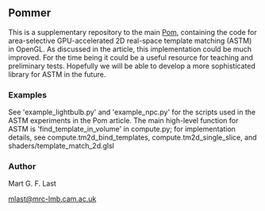 ## Pommer

This is a supplementary repository to the main [Pom](https://github.com/bionanopatterning/Pom), containing the code for area-selective GPU-accelerated 2D real-space template matching (ASTM) in OpenGL. As discussed in the article, this implementation could be much improved. For the time being it could be a useful resource for teaching and preliminary tests. Hopefully we will be able to develop a more sophisticated library for ASTM in the future.

### Examples

See 'example_lightbulb.py' and 'example_npc.py' for the scripts used in the ASTM experiments in the Pom article. The main high-level function for ASTM is 'find_template_in_volume' in compute.py; for implementation details, see compute.tm2d_bind_templates, compute.tm2d_single_slice, and shaders/template_match_2d.glsl   

### Author

Mart G. F. Last

mlast@mrc-lmb.cam.ac.uk